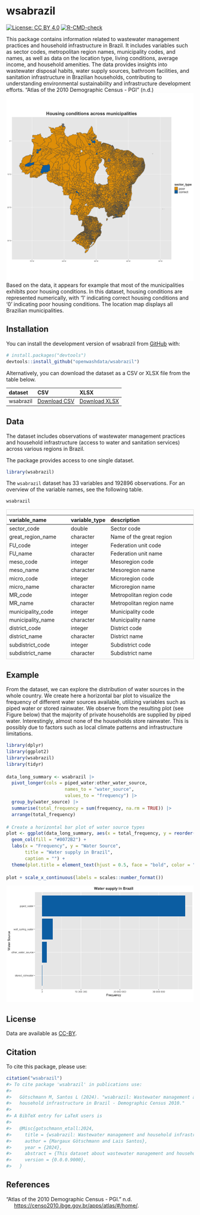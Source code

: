 
<!-- README.md is generated from README.Rmd. Please edit that file -->

# wsabrazil

<!-- badges: start -->

[![License: CC BY
4.0](https://img.shields.io/badge/License-CC_BY_4.0-darkorange.svg)](https://creativecommons.org/licenses/by/4.0/)
[![R-CMD-check](https://github.com/openwashdata/wsabrazil/actions/workflows/R-CMD-check.yaml/badge.svg)](https://github.com/openwashdata/wsabrazil/actions/workflows/R-CMD-check.yaml)
<!-- badges: end -->

This package contains information related to wastewater management
practices and household infrastructure in Brazil. It includes variables
such as sector codes, metropolitan region names, municipality codes, and
names, as well as data on the location type, living conditions, average
income, and household amenities. The data provides insights into
wastewater disposal habits, water supply sources, bathroom facilities,
and sanitation infrastructure in Brazilian households, contributing to
understanding environmental sustainability and infrastructure
development efforts. “Atlas of the 2010 Demographic Census - PGI” (n.d.)
![](man/figures/Rplot04.png) Based on the data, it appears for example
that most of the municipalities exhibits poor housing conditions. In
this dataset, housing conditions are represented numerically, with ‘1’
indicating correct housing conditions and ‘0’ indicating poor housing
conditions. The location map displays all Brazilian municipalities.

## Installation

You can install the development version of wsabrazil from
[GitHub](https://github.com/) with:

``` r
# install.packages("devtools")
devtools::install_github("openwashdata/wsabrazil")
```

Alternatively, you can download the dataset as a CSV or XLSX file from
the table below.

| dataset   | CSV                                                                                           | XLSX                                                                                            |
|:----------|:----------------------------------------------------------------------------------------------|:------------------------------------------------------------------------------------------------|
| wsabrazil | [Download CSV](https://github.com/openwashdata/wsabrazil/raw/main/inst/extdata/wsabrazil.csv) | [Download XLSX](https://github.com/openwashdata/wsabrazil/raw/main/inst/extdata/wsabrazil.xlsx) |

## Data

The dataset includes observations of wastewater management practices and
household infrastructure (access to water and sanitation services)
across various regions in Brazil.

The package provides access to one single dataset.

``` r
library(wsabrazil)
```

The `wsabrazil` dataset has 33 variables and 192896 observations. For an
overview of the variable names, see the following table.

``` r
wsabrazil
```

<div style="border: 1px solid #ddd; padding: 0px; overflow-y: scroll; height:400px; ">

<table class="table" style="margin-left: auto; margin-right: auto;">
<thead>
<tr>
<th style="text-align:left;position: sticky; top:0; background-color: #FFFFFF;">
variable_name
</th>
<th style="text-align:left;position: sticky; top:0; background-color: #FFFFFF;">
variable_type
</th>
<th style="text-align:left;position: sticky; top:0; background-color: #FFFFFF;">
description
</th>
</tr>
</thead>
<tbody>
<tr>
<td style="text-align:left;">
sector_code
</td>
<td style="text-align:left;">
double
</td>
<td style="text-align:left;">
Sector code
</td>
</tr>
<tr>
<td style="text-align:left;">
great_region_name
</td>
<td style="text-align:left;">
character
</td>
<td style="text-align:left;">
Name of the great region
</td>
</tr>
<tr>
<td style="text-align:left;">
FU_code
</td>
<td style="text-align:left;">
integer
</td>
<td style="text-align:left;">
Federation unit code
</td>
</tr>
<tr>
<td style="text-align:left;">
FU_name
</td>
<td style="text-align:left;">
character
</td>
<td style="text-align:left;">
Federation unit name
</td>
</tr>
<tr>
<td style="text-align:left;">
meso_code
</td>
<td style="text-align:left;">
integer
</td>
<td style="text-align:left;">
Mesoregion code
</td>
</tr>
<tr>
<td style="text-align:left;">
meso_name
</td>
<td style="text-align:left;">
character
</td>
<td style="text-align:left;">
Mesoregion name
</td>
</tr>
<tr>
<td style="text-align:left;">
micro_code
</td>
<td style="text-align:left;">
integer
</td>
<td style="text-align:left;">
Microregion code
</td>
</tr>
<tr>
<td style="text-align:left;">
micro_name
</td>
<td style="text-align:left;">
character
</td>
<td style="text-align:left;">
Microregion name
</td>
</tr>
<tr>
<td style="text-align:left;">
MR_code
</td>
<td style="text-align:left;">
integer
</td>
<td style="text-align:left;">
Metropolitan region code
</td>
</tr>
<tr>
<td style="text-align:left;">
MR_name
</td>
<td style="text-align:left;">
character
</td>
<td style="text-align:left;">
Metropolitan region name
</td>
</tr>
<tr>
<td style="text-align:left;">
municipality_code
</td>
<td style="text-align:left;">
integer
</td>
<td style="text-align:left;">
Municipality code
</td>
</tr>
<tr>
<td style="text-align:left;">
municipality_name
</td>
<td style="text-align:left;">
character
</td>
<td style="text-align:left;">
Municipality name
</td>
</tr>
<tr>
<td style="text-align:left;">
district_code
</td>
<td style="text-align:left;">
integer
</td>
<td style="text-align:left;">
District code
</td>
</tr>
<tr>
<td style="text-align:left;">
district_name
</td>
<td style="text-align:left;">
character
</td>
<td style="text-align:left;">
District name
</td>
</tr>
<tr>
<td style="text-align:left;">
subdistrict_code
</td>
<td style="text-align:left;">
integer
</td>
<td style="text-align:left;">
Subdistrict code
</td>
</tr>
<tr>
<td style="text-align:left;">
subdistrict_name
</td>
<td style="text-align:left;">
character
</td>
<td style="text-align:left;">
Subdistrict name
</td>
</tr>
<tr>
<td style="text-align:left;">
neighb_code
</td>
<td style="text-align:left;">
integer
</td>
<td style="text-align:left;">
Neighborhood code
</td>
</tr>
<tr>
<td style="text-align:left;">
neighb_name
</td>
<td style="text-align:left;">
character
</td>
<td style="text-align:left;">
Neighborhood name
</td>
</tr>
<tr>
<td style="text-align:left;">
sector_situation
</td>
<td style="text-align:left;">
character
</td>
<td style="text-align:left;">
Location type: urban or rural
</td>
</tr>
<tr>
<td style="text-align:left;">
sector_type
</td>
<td style="text-align:left;">
integer
</td>
<td style="text-align:left;">
Living conditions: 1 stands for correct housing conditions, 0 stands for
poor housing conditions
</td>
</tr>
<tr>
<td style="text-align:left;">
avg_income
</td>
<td style="text-align:left;">
integer
</td>
<td style="text-align:left;">
Average nominal monthly income of permanent private households
</td>
</tr>
<tr>
<td style="text-align:left;">
total_households
</td>
<td style="text-align:left;">
integer
</td>
<td style="text-align:left;">
Number of permanent private households
</td>
</tr>
<tr>
<td style="text-align:left;">
piped_water
</td>
<td style="text-align:left;">
integer
</td>
<td style="text-align:left;">
Number of permanent private households with water supply by piped
network
</td>
</tr>
<tr>
<td style="text-align:left;">
well_spring_water
</td>
<td style="text-align:left;">
integer
</td>
<td style="text-align:left;">
Number of permanent private households with water supply by property’s
well or spring
</td>
</tr>
<tr>
<td style="text-align:left;">
stored_rainwater
</td>
<td style="text-align:left;">
integer
</td>
<td style="text-align:left;">
Number of permanent private households with water supply by stored
rainwater
</td>
</tr>
<tr>
<td style="text-align:left;">
other_water_source
</td>
<td style="text-align:left;">
integer
</td>
<td style="text-align:left;">
Number of permanent private households with water supply by other source
</td>
</tr>
<tr>
<td style="text-align:left;">
private_bathroom
</td>
<td style="text-align:left;">
integer
</td>
<td style="text-align:left;">
Number of permanent private households with private bathroom or toilet
</td>
</tr>
<tr>
<td style="text-align:left;">
bathroom_sewerage
</td>
<td style="text-align:left;">
integer
</td>
<td style="text-align:left;">
Number of permanent private households with private bathroom or toilet &
sanitation via sewerage or drainage network
</td>
</tr>
<tr>
<td style="text-align:left;">
bathroom_septic_tank
</td>
<td style="text-align:left;">
integer
</td>
<td style="text-align:left;">
Number of permanent private households with private bathroom or toilet &
sanitation via septic tank
</td>
</tr>
<tr>
<td style="text-align:left;">
bathroom_cesspit
</td>
<td style="text-align:left;">
integer
</td>
<td style="text-align:left;">
Number of permanent private households with private bathroom or toilet &
sanitation via cesspit
</td>
</tr>
<tr>
<td style="text-align:left;">
bathroom_ditch
</td>
<td style="text-align:left;">
integer
</td>
<td style="text-align:left;">
Number of permanent private households with private bathroom or toilet &
wastewater discharged into ditch
</td>
</tr>
<tr>
<td style="text-align:left;">
bathroom_waterbodies
</td>
<td style="text-align:left;">
integer
</td>
<td style="text-align:left;">
Number of permanent private households with private bathroom or toilet &
wastewater discharged into water bodies (river, lake or sea)
</td>
</tr>
<tr>
<td style="text-align:left;">
bathroom_other
</td>
<td style="text-align:left;">
integer
</td>
<td style="text-align:left;">
Number of permanent private households with private bathroom or toilet &
wastewater discharged into other outlet
</td>
</tr>
</tbody>
</table>

</div>

## Example

From the dataset, we can explore the distribution of water sources in
the whole country. We create here a horizontal bar plot to visualize the
frequency of different water sources available, utilizing variables such
as piped water or stored rainwater. We observe from the resulting plot
(see Figure below) that the majority of private households are supplied
by piped water. Interestingly, almost none of the households store
rainwater. This is possibly due to factors such as local climate
patterns and infrastructure limitations.

``` r
library(dplyr)
library(ggplot2)
library(wsabrazil)
library(tidyr)

data_long_summary <- wsabrazil |> 
  pivot_longer(cols = piped_water:other_water_source, 
                      names_to = "water_source", 
                      values_to = "frequency") |> 
  group_by(water_source) |> 
  summarise(total_frequency = sum(frequency, na.rm = TRUE)) |> 
  arrange(total_frequency)

# Create a horizontal bar plot of water source types
plot <- ggplot(data_long_summary, aes(x = total_frequency, y = reorder(water_source, total_frequency))) +
  geom_col(fill = "#0072B2") +
  labs(x = "Frequency", y = "Water Source", 
       title = "Water supply in Brazil", 
       caption = "") +
  theme(plot.title = element_text(hjust = 0.5, face = "bold", color = "#333333"))

plot + scale_x_continuous(labels = scales::number_format())
```

![](man/figures/Rplot01.png)

## License

Data are available as
[CC-BY](https://github.com/openwashdata/wsabrazil/LICENSE.md).

## Citation

To cite this package, please use:

``` r
citation("wsabrazil")
#> To cite package 'wsabrazil' in publications use:
#> 
#>   Götschmann M, Santos L (2024). "wsabrazil: Wastewater management and
#>   household infrastructure in Brazil - Demographic Census 2010."
#> 
#> A BibTeX entry for LaTeX users is
#> 
#>   @Misc{gotschmann_etall:2024,
#>     title = {wsabrazil: Wastewater management and household infrastructure in Brazil - Demographic Census 2010},
#>     author = {Margaux Götschmann and Lais Santos},
#>     year = {2024},
#>     abstract = {This dataset about wastewater management and household infrastructure from various Brazilian regions provides insights into wastewater disposal habits, water sources, bathroom facilities, and sanitation infrastructure.},
#>     version = {0.0.0.9000},
#>   }
```

## References

<div id="refs" class="references csl-bib-body hanging-indent">

<div id="ref-atlas" class="csl-entry">

“Atlas of the 2010 Demographic Census - PGI.” n.d.
https://censo2010.ibge.gov.br/apps/atlas/#/home/.

</div>

</div>

